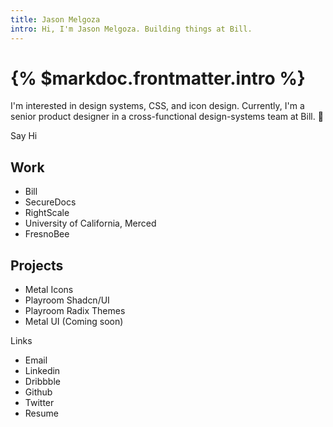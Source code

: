 ```yaml
---
title: Jason Melgoza
intro: Hi, I'm Jason Melgoza. Building things at Bill.
---
```


# {% $markdoc.frontmatter.intro %}

I'm interested in design systems, CSS, and icon design. Currently, I'm a senior product designer in a cross-functional design-systems team at Bill. 🙌

Say Hi

## Work

- Bill
- SecureDocs
- RightScale
- University of California, Merced
- FresnoBee

## Projects

- Metal Icons
- Playroom Shadcn/UI
- Playroom Radix Themes
- Metal UI (Coming soon)

Links

- Email
- Linkedin
- Dribbble
- Github
- Twitter
- Resume